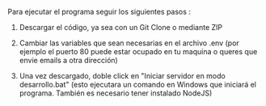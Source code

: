 Para ejecutar el programa seguir los siguientes pasos :

1) Descargar el código, ya sea con un Git Clone o mediante ZIP

2) Cambiar las variables que sean necesarias en el archivo .env (por ejemplo el puerto 80 puede estar ocupado en tu maquina o queres que envie emails a otra dirección)

2) Una vez descargado, doble click en "Iniciar servidor en modo desarrollo.bat" (esto ejecutara un comando en Windows que iniciará el programa. También es necesario tener instalado NodeJS)
